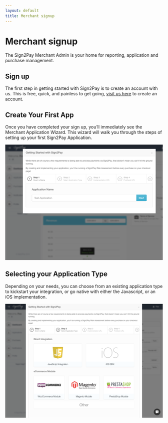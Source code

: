 ```yaml
---
layout: default
title: Merchant signup
---
```


# Merchant signup

The Sign2Pay Merchant Admin is your home for reporting, application and purchase management.

## Sign up

The first step in getting started with Sign2Pay is to create an account with us. This is free, quick, and painless to get going, [visit us here](https://merchant.sign2pay.com/profile/sign_up) to create an account.

## Create Your First App

Once you have completed your sign up, you’ll immediately see the Merchant Application Wizard. This wizard will walk you through the steps of setting up your first Sign2Pay Application.

<img src="/images/merchants/app_wizard.png">

## Selecting your Application Type

Depending on your needs, you can choose from an existing application type to kickstart your integration, or go native with either the Javascript, or an iOS implementation.

<img src="/images/merchants/app_type.png">
